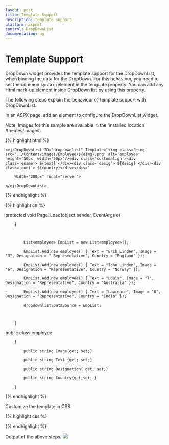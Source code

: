 ```yaml
---
layout: post
title: Template-Support
description: template support
platform: aspnet
control: DropDownList
documentation: ug
---
```


# Template Support

DropDown widget provides the template support for the DropDownList, when binding the data for the DropDown. For this behaviour, you need to set the common syntax /element in the template property. You can add any Html mark-up element inside DropDown list by using this property.

The following steps explain the behaviour of template support with DropDownList.

In an ASPX page, add an element to configure the DropDownList widget.

Note: Images for this sample are available in the ‘installed location /themes/images’. 


{% highlight html %}

<div class="control">

    <ej:DropDownList ID="dropdownlist" Template="<img class='eimg' src='../Content/images/Employee/${eimg}.png' alt='employee' height='50px' width='50px'/><div class='customalign'><div class='ename'> ${text} </div><div class='desig'> ${desig} </div><div class='cont'> ${country}</div></div>"

        Width="200px" runat="server">

    </ej:DropDownList>

</div>





{% endhighlight %}



{% highlight c# %}

protected void Page_Load(object sender, EventArgs e)

        {



            List<employee> EmpList = new List<employee>();

            EmpList.Add(new employee() { Text = "Erik Linden", Image = "3", Designation = " Representative", Country = "England" });

            EmpList.Add(new employee() { Text = "John Linden", Image = "6", Designation = "Representative", Country = "Norway" });

            EmpList.Add(new employee() { Text = "Louis", Image = "7", Designation = "Representative", Country = "Australia" });

            EmpList.Add(new employee() { Text = "Lawrence", Image = "8", Designation = "Representative", Country = "India" });

            dropdownlist.DataSource = EmpList;



        }

   public class employee

        {

            public string Image{get; set;}

            public string Text {get; set;}

            public string Designation{ get; set;}

            public string Country{get;set; }

        }





{% endhighlight %}



Customize the template in CSS. 

{% highlight css %}

  <style type="text/css">

        .customalign {

            display: inline;

            float: right;

        }

    </style>



{% endhighlight %}



Output of the above steps.
![](Template-Support_images/Template-Support_img2.png) 



